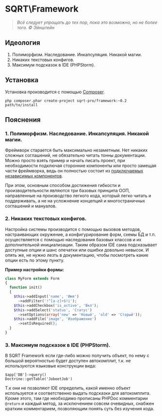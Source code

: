 # SQRT\Framework

> _Всё следует упрощать до тех пор, пока это возможно, но не более того. &copy; Эйнштейн_

## Идеология
1. Полиморфизм. Наследование. Инкапсуляция. Никакой магии.
2. Никаких текстовых конфигов.
3. Максимум подсказок в IDE (PHPStorm).

## Установка

Установка производится с помощью [Composer](https://getcomposer.org/).

`php composer.phar create-project sqrt-pro/framework:~0.2 path/to/install`

## Пояснения

### 1. Полиморфизм. Наследование. Инкапсуляция. Никакой магии.
Фреймворк старается быть максимально незаметным. Нет никаких сложных соглашений, не обязательно читать тонны 
документации. Можно просто взять пример и начать писать проект, при необходимости подключая сторонние компоненты или 
просто замещая части фреймворка, ведь он полностью состоит из 
[подключаемых независимых компонентов](https://packagist.org/users/sqrt-pro/).

При этом, основным способом достижения гибкости и производительности являются три базовых принципа ООП, направленные на 
производство легкого кода, который легко читать и поддерживать, а не на усложнение концепций и многостраничных 
соглашений и мануалов.

### 2. Никаких текстовых конфигов.
Настройка системы производится с помощью вызовов методов, настраивающих окружение, а конфигурирование форм, 
схемы БД и т.п. осуществляется с помощью наследования базовых классов и их дополнительной инициализации. Таким образом 
IDE сама подсказывает доступные опции и шанс опечатки или ошибки довольно невысок. И опять же, не нужно лезть в 
документацию, чтобы посмотреть какие опции есть по этому пункту.

**Пример настройки формы:**

~~~ php
class MyForm extends Form
{
  function init() 
  {
    $this->addInput('name', 'Имя')
      ->addFilter('!^[a-z]+$!i');
    $this->addCheckbox('is_active', 'Вкл');
    $this->addSelect('status', 'Статус')
      ->setOptions(array('new' => 'Новый', 'old' => 'Старый'));
    $this->addFile('image', 'Изображение')
      ->setIsRequired();
  }
}
~~~

### 3. Максимум подсказок в IDE (PHPStorm).
В SQRT Framework если где-либо можно получить объект, по нему с большой вероятностью будет доступен автокомплит, т.к. 
не используются языковые конструкции вида:

    $app['DB']->query()
    Doctrine::getTable('JobeetJob')

Т.к они не позволяют IDE определить, какой именно объект используется и соответственно выдать подсказки для автокомплита. 
Кроме этого, там где необходимо прописаны PHPDoc комментарии `@return` и каждый метод, за исключением совсем очевидных, 
снабжен кратким комментарием, позволяющим понять суть без изучения кода.
